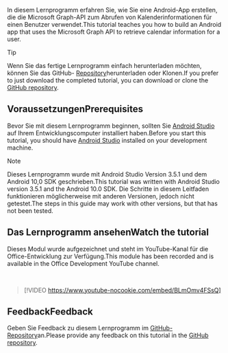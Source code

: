 <!-- markdownlint-disable MD002 MD041 -->

<span data-ttu-id="884b5-101">In diesem Lernprogramm erfahren Sie, wie Sie eine Android-App erstellen, die die Microsoft Graph-API zum Abrufen von Kalenderinformationen für einen Benutzer verwendet.</span><span class="sxs-lookup"><span data-stu-id="884b5-101">This tutorial teaches you how to build an Android app that uses the Microsoft Graph API to retrieve calendar information for a user.</span></span>

> [!TIP]
> <span data-ttu-id="884b5-102">Wenn Sie das fertige Lernprogramm einfach herunterladen möchten, können Sie das GitHub- [Repository](https://github.com/microsoftgraph/msgraph-training-android)herunterladen oder Klonen.</span><span class="sxs-lookup"><span data-stu-id="884b5-102">If you prefer to just download the completed tutorial, you can download or clone the [GitHub repository](https://github.com/microsoftgraph/msgraph-training-android).</span></span>

## <a name="prerequisites"></a><span data-ttu-id="884b5-103">Voraussetzungen</span><span class="sxs-lookup"><span data-stu-id="884b5-103">Prerequisites</span></span>

<span data-ttu-id="884b5-104">Bevor Sie mit diesem Lernprogramm beginnen, sollten Sie [Android Studio](https://developer.android.com/studio/) auf Ihrem Entwicklungscomputer installiert haben.</span><span class="sxs-lookup"><span data-stu-id="884b5-104">Before you start this tutorial, you should have [Android Studio](https://developer.android.com/studio/) installed on your development machine.</span></span>

> [!NOTE]
> <span data-ttu-id="884b5-105">Dieses Lernprogramm wurde mit Android Studio Version 3.5.1 und dem Android 10,0 SDK geschrieben.</span><span class="sxs-lookup"><span data-stu-id="884b5-105">This tutorial was written with Android Studio version 3.5.1 and the Android 10.0 SDK.</span></span> <span data-ttu-id="884b5-106">Die Schritte in diesem Leitfaden funktionieren möglicherweise mit anderen Versionen, jedoch nicht getestet.</span><span class="sxs-lookup"><span data-stu-id="884b5-106">The steps in this guide may work with other versions, but that has not been tested.</span></span>

## <a name="watch-the-tutorial"></a><span data-ttu-id="884b5-107">Das Lernprogramm ansehen</span><span class="sxs-lookup"><span data-stu-id="884b5-107">Watch the tutorial</span></span>

<span data-ttu-id="884b5-108">Dieses Modul wurde aufgezeichnet und steht im YouTube-Kanal für die Office-Entwicklung zur Verfügung.</span><span class="sxs-lookup"><span data-stu-id="884b5-108">This module has been recorded and is available in the Office Development YouTube channel.</span></span>

<!-- markdownlint-disable MD033 MD034 -->
<br/>

> [!VIDEO https://www.youtube-nocookie.com/embed/BLmOmv4FSsQ]
<!-- markdownlint-enable MD033 MD034 -->

## <a name="feedback"></a><span data-ttu-id="884b5-109">Feedback</span><span class="sxs-lookup"><span data-stu-id="884b5-109">Feedback</span></span>

<span data-ttu-id="884b5-110">Geben Sie Feedback zu diesem Lernprogramm im [GitHub-Repository](https://github.com/microsoftgraph/msgraph-training-android)an.</span><span class="sxs-lookup"><span data-stu-id="884b5-110">Please provide any feedback on this tutorial in the [GitHub repository](https://github.com/microsoftgraph/msgraph-training-android).</span></span>
